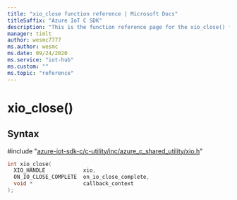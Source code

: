 ```yaml
---                             
title: "xio_close function reference | Microsoft Docs" 
titleSuffix: "Azure IoT C SDK"            
description: "This is the function reference page for the xio_close() function in the Azure IoT C SDK. This SDK is used with Azure IoT Hub and Azure IoT Hub Device Provisioning Service"            
manager: timlt                 
author: wesmc7777              
ms.author: wesmc               
ms.date: 09/24/2020                    
ms.service: "iot-hub"             
ms.custom: ""                
ms.topic: "reference"        
---                            
```


# xio_close()

## Syntax

\#include "[azure-iot-sdk-c/c-utility/inc/azure_c_shared_utility/xio.h](../xio-h.md)"  
```C
int xio_close(
  XIO_HANDLE            xio,
  ON_IO_CLOSE_COMPLETE  on_io_close_complete,
  void *                callback_context
);
```

